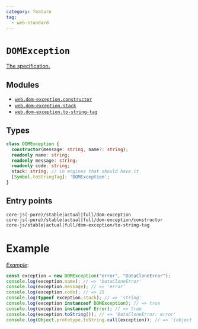 ```yaml
---
category: feature
tag:
  - web-standard
---
```


# `DOMException`

[The specification.](https://webidl.spec.whatwg.org/#idl-DOMException)

## Modules

- [`web.dom-exception.constructor`](https://github.com/zloirock/core-js/blob/master/packages/core-js/modules/web.dom-exception.constructor.js)
- [`web.dom-exception.stack`](https://github.com/zloirock/core-js/blob/master/packages/core-js/modules/web.dom-exception.stack.js)
- [`web.dom-exception.to-string-tag`](https://github.com/zloirock/core-js/blob/master/packages/core-js/modules/web.dom-exception.to-string-tag.js)

## Types

```ts
class DOMException {
  constructor(message: string, name?: string);
  readonly name: string;
  readonly message: string;
  readonly code: string;
  stack: string; // in engines that should have it
  [Symbol.toStringTag]: 'DOMException';
}
```

## Entry points

```
core-js(-pure)/stable|actual|full/dom-exception
core-js(-pure)/stable|actual|full/dom-exception/constructor
core-js/stable|actual|full/dom-exception/to-string-tag
```

# Example

[_Example_](https://is.gd/pI6oTN):

```js
const exception = new DOMException("error", "DataCloneError");
console.log(exception.name); // => 'DataCloneError'
console.log(exception.message); // => 'error'
console.log(exception.code); // => 25
console.log(typeof exception.stack); // => 'string'
console.log(exception instanceof DOMException); // => true
console.log(exception instanceof Error); // => true
console.log(exception.toString()); // => 'DataCloneError: error'
console.log(Object.prototype.toString.call(exception)); // => '[object DOMException]'
```
